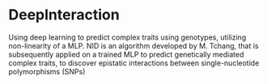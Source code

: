 # DeepInteraction
Using deep learning to predict complex traits using genotypes, utilizing non-linearity of a MLP. NID is an algorithm developed by M. Tchang, that is subsequently applied on a trained MLP to predict genetically mediated complex traits, to discover epistatic interactions between single-nucleotide polymorphisms (SNPs)
